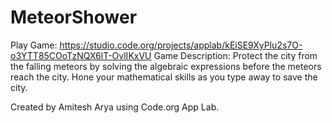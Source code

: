# MeteorShower
Play Game: https://studio.code.org/projects/applab/kEiSE9XyPlu2s7O-o3YTT85COoTzNQX6lT-OvlIKxVU
Game Description: Protect the city from the falling meteors by solving the algebraic expressions before the meteors reach the city.
Hone your mathematical skills as you type away to save the city.

Created by Amitesh Arya using Code.org App Lab.


